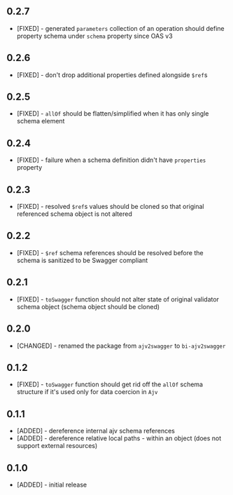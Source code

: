 ## 0.2.7

* [FIXED] - generated `parameters` collection of an operation should define property schema under `schema` property since OAS v3

## 0.2.6

* [FIXED] - don't drop additional properties defined alongside `$ref`s

## 0.2.5

* [FIXED] - `allOf` should be flatten/simplified when it has only single schema element

## 0.2.4

* [FIXED] - failure when a schema definition didn't have `properties` property

## 0.2.3

* [FIXED] - resolved `$ref`s values should be cloned so that original referenced schema object is not altered

## 0.2.2

* [FIXED] - `$ref` schema references should be resolved before the schema is sanitized to be Swagger compliant

## 0.2.1

* [FIXED] - `toSwagger` function should not alter state of original validator schema object (schema object should be cloned)

## 0.2.0

* [CHANGED] - renamed the package from `ajv2swagger` to `bi-ajv2swagger`

## 0.1.2

* [FIXED] - `toSwagger` function should get rid off the `allOf` schema structure if it's used only for data coercion in `Ajv`

## 0.1.1

* [ADDED] - dereference internal ajv schema references
* [ADDED] - dereference relative local paths - within an object (does not support external resources)

## 0.1.0

* [ADDED] - initial release
